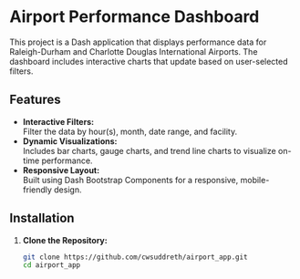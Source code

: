 # Airport Performance Dashboard

This project is a Dash application that displays performance data for Raleigh-Durham and Charlotte Douglas International Airports. The dashboard includes interactive charts that update based on user-selected filters.

## Features

- **Interactive Filters:**  
  Filter the data by hour(s), month, date range, and facility.
- **Dynamic Visualizations:**  
  Includes bar charts, gauge charts, and trend line charts to visualize on-time performance.
- **Responsive Layout:**  
  Built using Dash Bootstrap Components for a responsive, mobile-friendly design.

## Installation

1. **Clone the Repository:**

   ```bash
   git clone https://github.com/cwsuddreth/airport_app.git
   cd airport_app
